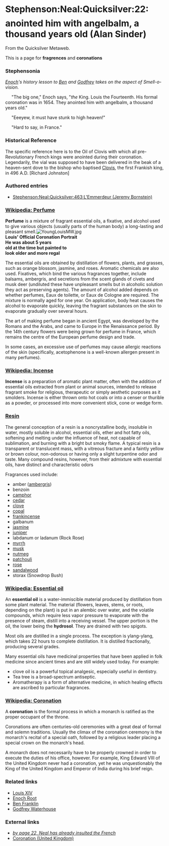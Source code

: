 
# Stephenson:Neal:Quicksilver:22:anointed him with angelbalm, a thousand years old (Alan Sinder)

From the Quicksilver Metaweb.

This is a page for **fragrences** and **coronations**
### Stephensonia


*[Enoch](/enoch-root)'s history lesson to [Ben](/ben-franklin) and [Godfrey](/godfrey-waterhouse) takes on the aspect of Smell-o-vision.*  

     "The big one," Enoch says, "*the* King. Louis the Fourteenth. His formal coronation was in 1654. They anointed him with angelbalm, a thousand years old."  


     "Eeeyew, it must have stunk to high heaven!"  


     "Hard to say, in France."  


### Historical Reference



The specific reference here is to the Oil of Clovis with which all pre-Revolutionary French kings were anointed during their coronation. Legendarily, the vial was supposed to have been delivered in the beak of a heaven-sent dove to the bishop who baptised [Clovis](/clovis), the first Frankish king, in 496 A.D. [Richard Johnston]

### Authored entries


* [Stephenson:Neal:Quicksilver:463:L'Emmerdeur (Jeremy Bornstein)](/stephenson-neal-quicksilver-463-l-emmerdeur-jeremy-bornstein)


### [Wikipedia: Perfume](/http-en-wikipedia-org-wiki-perfume)


**Perfume** is a mixture of fragrant essential oils, a fixative, and alcohol used to give various objects (usually parts of the human body) a long-lasting and pleasant smell.![YoungLouisMW.jpg](/https://web.archive.org/web/20060725170652im_/http://www.metaweb.com/wiki/upload/d/d8/YoungLouisMW.jpg)  
**Louis' Official Coronation Portrait  
He was about 5 years  
old at the time but painted to  
look older and more regal**

The essential oils are obtained by distillation of flowers, plants, and grasses, such as orange blossom, jasmine, and roses. Aromatic chemicals are also used. Fixatives, which bind the various fragrances together, include balsams, ambergris, and secretions from the scent glands of civets and musk deer (undiluted these have unpleasant smells but in alcoholic solution they act as preserving agents). The amount of alcohol added depends on whether perfumes, Eaux de toilette, or Eaux de Cologne are required. The mixture is normally aged for one year. On application, body heat causes the alcohol to evaporate quickly, leaving the fragrant substances on the skin to evaporate gradually over several hours. 

The art of making perfume began in ancient Egypt, was developed by the Romans and the Arabs, and came to Europe in the Renaissance period. By the 14th century flowers were being grown for perfume in France, which remains the centre of the European perfume design and trade. 

In some cases, an excessive use of perfumes may cause allergic reactions of the skin (specifically, acetophenone is a well-known allergen present in many perfumes). 

### [Wikipedia: Incense](/http-en-wikipedia-org-wiki-incense)


**Incense** is a preparation of aromatic plant matter, often with the addition of essential oils extracted from plant or animal sources, intended to release fragrant smoke for religious, therapeutic or simply aesthetic purposes as it smolders. Incense is either thrown onto hot coals or into a censer or thurible as a powder, or processed into more convenient stick, cone or wedge form. 

### [Resin](/http-en-wikipedia-org-wiki-resin)


The general conception of a resin is a noncrystalline body, insoluble in water, mostly soluble in alcohol, essential oils, ether and hot fatty oils, softening and melting under the influence of heat, not capable of sublimation, and burning with a bright but smoky flame. A typical resin is a transparent or translucent mass, with a vitreous fracture and a faintly yellow or brown colour, non-odorous or having only a slight turpentine odor and taste. Many compound resins, however, from their admixture with essential oils, have distinct and characteristic odors 

Fragrances used include: 
* amber ([ambergris](/http-en-wikipedia-org-wiki-ambergris))
* benzoin
* [camphor](/http-en-wikipedia-org-wiki-camphor)
* [cedar](/http-en-wikipedia-org-wiki-cedar)
* [clove](/http-en-wikipedia-org-wiki-clove)
* [copal](/http-en-wikipedia-org-wiki-camphor)
* [frankincense](/http-en-wikipedia-org-wiki-frankincense)
* galbanum
* [jasmine](/http-en-wikipedia-org-wiki-jasmine)
* [juniper](/http-en-wikipedia-org-wiki-juniper)
* labdanum or ladanum (Rock Rose)
* [myrrh](/http-en-wikipedia-org-wiki-myrrh)
* [musk](/http-en-wikipedia-org-wiki-musk)
* [nutmeg](/http-en-wikipedia-org-wiki-nutmeg)
* [patchouli](/http-en-wikipedia-org-wiki-patchouli)
* [rose](/http-en-wikipedia-org-wiki-rose)
* [sandalwood](/http-en-wikipedia-org-wiki-sandalwood)
* storax (Snowdrop Bush)


### [Wikipedia: Essential oil](/http-en-wikipedia-org-wiki-essential-oil)

 
An **essential oil** is a water-immiscible material produced by distillation from some plant material. The material (flowers, leaves, stems, or roots, depending on the plant) is put in an alembic over water, and the volatile compounds, which require less vapor pressure to evaporate with the presence of steam, distill into a receiving vessel. The upper portion is the oil, the lower being the **hydrosol**. They are drained with two spigots. 

Most oils are distilled in a single process. The exception is ylang-ylang, which takes 22 hours to complete distillation. It is distilled fractionally, producing several grades. 

Many essential oils have medicinal properties that have been applied in folk medicine since ancient times and are still widely used today. For example: 
* clove oil is a powerful topical analgesic, especially useful in dentistry.
* Tea tree is a broad-spectrum antiseptic.
* Aromatherapy is a form of alternative medicine, in which healing effects are ascribed to particular fragrances.


### [Wikipedia: Coronation](/http-en-wikipedia-org-wiki-coronation)


A **coronation** is the formal process in which a monarch is ratified as the proper occupant of the throne. 

Coronations are often centuries-old ceremonies with a great deal of formal and solemn traditions. Usually the climax of the coronation ceremony is the monarch's recital of a special oath, followed by a religious leader placing a special crown on the monarch's head. 


A monarch does not necessarily have to be properly crowned in order to execute the duties of his office, however. For example, King Edward VIII of the United Kingdom never had a coronation, yet he was unquestionably the King of the United Kingdom and Emperor of India during his brief reign. 

### Related links


* [Louis XIV](/louis-xiv)
* [Enoch Root](/enoch-root)
* [Ben Franklin](/ben-franklin)
* [Godfrey Waterhouse](/godfrey-waterhouse)


### External links


* *[by page 22, Neal has already insulted the French](/http-overtaken-blogmosis-com-archives-2003-09-html)*
* [Coronation (United Kingdom)](/http-en-wikipedia-org-wiki-coronation-united-kingdom)

